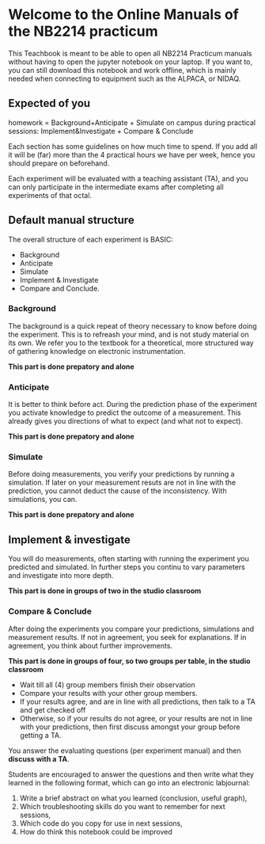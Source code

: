 # Welcome to the Online Manuals of the NB2214 practicum

This Teachbook is meant to be able to open all NB2214 Practicum manuals without having to open the jupyter notebook on your laptop. If you want to, you can still download this notebook and work offline, which is mainly needed when connecting to equipment such as the ALPACA, or NIDAQ.

## Expected of you

homework = Background+Anticipate + Simulate
on campus during practical sessions: Implement&Investigate + Compare & Conclude

Each section has some guidelines on how much time to spend. If you add all it will be (far) more than the 4 practical hours we have per week, hence you should prepare on beforehand.

Each experiment will be evaluated with a teaching assistant (TA), and you can only participate in the intermediate exams after completing all experiments of that octal.

## Default manual structure

The overall structure of each experiment is BASIC:

- Background
- Anticipate
- Simulate
- Implement & Investigate
- Compare and Conclude.

### Background

The background is a quick repeat of theory necessary to know before doing the experiment. This is to refreash your mind, and is not study material on its own. We refer you to the textbook for a theoretical, more structured way of gathering knowledge on electronic instrumentation.

**This part is done prepatory and alone**

### Anticipate

It is better to think before act. During the prediction phase of the experiment you activate knowledge to predict the outcome of a measurement. This already gives you directions of what to expect (and what not to expect).

**This part is done prepatory and alone**

### Simulate

Before doing measurements, you verify your predictions by running a simulation. If later on your measurement resuts are not in line with the prediction, you cannot deduct the cause of the inconsistency. With simulations, you can.

**This part is done prepatory and alone**

## Implement & investigate

You will do measurements, often starting with running the experiment you predicted and simulated. In further steps you continu to vary parameters and investigate into more depth.

**This part is done in groups of two in the studio classroom**

### Compare & Conclude

After doing the experiments you compare your predictions, simulations and measurement results. If not in agreement, you seek for explanations. If in agreement, you think about further improvements.

**This part is done in groups of four, so two groups per table, in the studio classroom**
- Wait till all (4) group members finish their observation
- Compare your results with your other group members.
- If your results agree, and are in line with all predictions, then talk to a TA and get checked off
- Otherwise, so if your results do not agree, or your results are not in line with your predictions, then first discuss amongst your group before getting a TA.

You answer the evaluating questions (per experiment manual) and then **discuss with a TA**.

Students are encouraged to answer the questions and then write what they learned in the following format, which can go into an electronic labjournal:

1. Write a brief abstract on what you learned (conclusion, useful graph),
2. Which troubleshooting skills do you want to remember for next sessions,
3. Which code do you copy for use in next sessions,
4. How do think this notebook could be improved
<!-- #endregion -->
